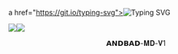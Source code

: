 a href="https://git.io/typing-svg"><img src="https://readme-typing-svg.demolab.com?font=Fira+Code&pause=1000&random=false&width=435&lines=THIS+IS+ANDBAD-MD+MADE+IN+TANZANIA+🇹🇿♥️🇹🇿" alt="Typing SVG" /></a>

<a><img src='https://file.bwmxmd.online/bwmxmd_6ul7n.jpeg'/></a><a><img src='https://file.bwmxmd.online/bwmxmd_6ul7n.jpeg'/></a>


<p align="center">                                              𝗔𝗡𝗗𝗕𝗔𝗗-𝐌𝐃-𝐕1
